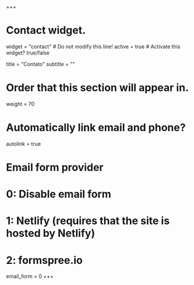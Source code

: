 +++
# Contact widget.
widget = "contact"  # Do not modify this line!
active = true  # Activate this widget? true/false

title = "Contato"
subtitle = ""

# Order that this section will appear in.
weight = 70

# Automatically link email and phone?
autolink = true

# Email form provider
#   0: Disable email form
#   1: Netlify (requires that the site is hosted by Netlify)
#   2: formspree.io
email_form = 0
+++

